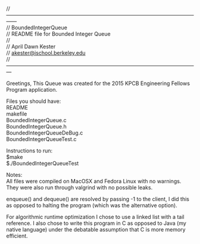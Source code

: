 //—————————————————————————————————————— <br>
// BoundedIntegerQueue<br>
// README file for Bounded Integer Queue<br>
//<br>
// April Dawn Kester<br>
// akester@ischool.berkeley.edu<br>
// —————————————————————————————————————<br>

Greetings,
This Queue was created for the 2015 KPCB Engineering Fellows Program application.

Files you should have:<br>
README<br>
makefile<br>
BoundedIntegerQueue.c<br>
BoundedIntegerQueue.h<br>
BoundedIntegerQueueDeBug.c<br>
BoundedIntegerQueueTest.c<br>

Instructions to run:<br>
$make<br>
$./BoundedIntegerQueueTest<br>

Notes:<br>
All files were compiled on MacOSX and Fedora Linux with no warnings. They were also run through valgrind with no possible leaks.

enqueue() and dequeue() are resolved by passing -1 to the client, I did this as opposed to halting the program (which was the alternative option).

For algorithmic runtime optimization I chose to use a linked list with a tail reference. I also chose to write this program in C as opposed to Java (my native language) under the debatable assumption that C is more memory efficient.


